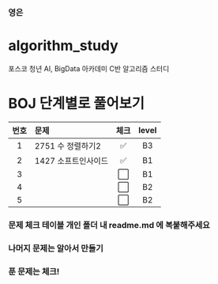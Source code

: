 ### 영은

# algorithm_study
포스코 청년 AI, BigData 아카데미 C반 알고리즘 스터디

# BOJ 단계별로 풀어보기 
| 번호 | 문제 | 체크 | level |  
|:---:|:---|:---:|:---:|
| 1 |2751 수 정렬하기2  | ✅ | B3 |
| 2 | 1427 소프트인사이드 | ✅ | B1 |
| 3 |  | ⬜ | B1 |
| 4 | | ⬜ | B2 | 
| 5 |  | ⬜ | B2 |


### 문제 체크 테이블 개인 폴더 내 readme.md 에 복붙해주세요
### 나머지 문제는 알아서 만들기
### 푼 문제는 체크!
